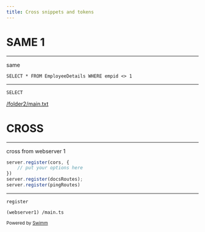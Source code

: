 ```yaml
---
title: Cross snippets and tokens
---
```

# SAME 1

<SwmSnippet path="/a.sql" line="1">

---

same

```plsql
SELECT * FROM EmployeeDetails WHERE empid <> 1
```

---

</SwmSnippet>

<SwmToken path="/a.sql" pos="1:0:0" line-data="SELECT * FROM EmployeeDetails WHERE empid &lt;&gt; 1">`SELECT`</SwmToken>

<SwmPath>[/folder2/main.txt](/folder2/main.txt)</SwmPath>

# CROSS

<SwmSnippet path="/main.ts" line="17" repo-id="Z2l0aHViJTNBJTNBd2Vic2VydmVyMSUzQSUzQWVyYW4tc3dpbW0=" repo-name="webserver1">

---

cross from webserver 1

```typescript
server.register(cors, {
    // put your options here
})
server.register(docsRoutes);
server.register(pingRoutes)
```

---

</SwmSnippet>

<SwmToken path="/main.ts" pos="17:2:2" line-data="server.register(cors, {" repo-id="Z2l0aHViJTNBJTNBd2Vic2VydmVyMSUzQSUzQWVyYW4tc3dpbW0=" repo-name="webserver1">`register`</SwmToken>

<SwmPath repo-id="Z2l0aHViJTNBJTNBd2Vic2VydmVyMSUzQSUzQWVyYW4tc3dpbW0=" repo-name="webserver1" path="/main.ts">`(webserver1) /main.ts`</SwmPath>

<SwmMeta repo-id="Z2l0aHViJTNBJTNBdDElM0ElM0FlcmFuLXN3aW1t" repo-name="t1"><sup>Powered by [Swimm](http://localhost:5000/)</sup></SwmMeta>
